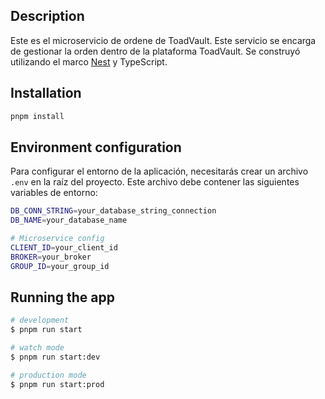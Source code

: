 ## Description

Este es el microservicio de ordene de ToadVault. Este servicio se encarga de gestionar la orden dentro de la plataforma ToadVault. Se construyó utilizando el marco [Nest](https://github.com/nestjs/nest) y TypeScript.

## Installation

```bash
pnpm install
```

## Environment configuration

Para configurar el entorno de la aplicación, necesitarás crear un archivo `.env` en la raíz del proyecto. Este archivo debe contener las siguientes variables de entorno:

```bash
DB_CONN_STRING=your_database_string_connection
DB_NAME=your_database_name

# Microservice config
CLIENT_ID=your_client_id
BROKER=your_broker
GROUP_ID=your_group_id
```

## Running the app

```bash
# development
$ pnpm run start

# watch mode
$ pnpm run start:dev

# production mode
$ pnpm run start:prod
```

